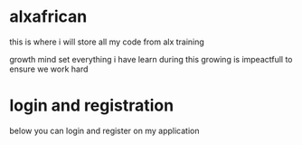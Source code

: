 # alxafrican
this is where i will store all my code from alx training

growth mind set
everything i have learn during this growing is impeactfull to ensure we  work hard
# login and registration
below you can login and register on my application
